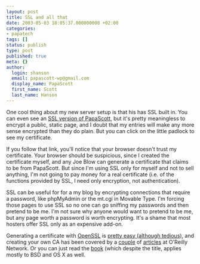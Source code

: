 ```yaml
---
layout: post
title: SSL and all that
date: 2003-05-03 18:05:37.000000000 +02:00
categories:
- papatech
tags: []
status: publish
type: post
published: true
meta: {}
author:
  login: shanson
  email: papascott-wp@gmail.com
  display_name: PapaScott
  first_name: Scott
  last_name: Hanson
---
```

<p>One cool thing about my new server setup is that his has SSL built in. You can even see an <a title="PapaScott: the SSL edition" href="https://www.papascott.de/">SSL version of PapaScott</a>, but it's pretty meaningless to encrypt a public, static page, and I doubt that my entries will make any more sense encrypted than they do plain. But you can click on the little padlock to see my certificate.</p>
<p>If you follow that link, you'll notice that your browser doesn't trust my certificate. Your browser should be suspicious, since I created the certificate myself, and any Joe Blow can generate a certificate that claims to be from PapaScott. But since I'm using SSL only for myself and not to sell anything, I'm not going to pay money for a real certificate (i.e. of the functions provided by SSL, I need only encryption, not authentication).</p>
<p>SSL can be useful for for a my blog by encrypting connections that require a password, like phpMyAdmin or the mt.cgi in Movable Type. I'm forcing those pages to use SSL so no one can go sniffing my passwords and then pretend to be me. I'm not sure why anyone would want to pretend to be me, but any page worth a password is worth encrypting. It's a shame that most hosters offer SSL only as an expensive add-on.</p>
<p>Generating a certificate with <a href="http://www.openssl.org">OpenSSL</a> is <a title="mod_ssl: F.A.Q." href="http%3A//www.modssl.org/docs/2.8/ssl_faq.html%23ToC27">pretty easy (although tedious)</a>, and creating your own CA has been covered by a <a title="ONLamp.com: Creating Your Own CA Feb. 06 2003" href="http%3A//www.onlamp.com/pub/a/onlamp/2003/02/06/linuxhacks.html">couple</a> of <a title="ONLamp.com: Distributing Your CA to Client Browsers Feb 020 2003" href="http%3A//www.onlamp.com/pub/a/onlamp/2003/02/20/linuxhacks.html">articles</a> at O'Reilly Network. Or you can just read the <a title="oreilly.com -- Online Catalog: Linux Server Hacks" href="http%3A//www.oreilly.com/catalog/linuxsvrhack/index.html%3FCMP%3DIL7015">book</a> (which despite the title, applies mostly to BSD and OS X as well.</p>
